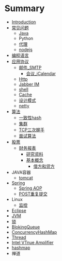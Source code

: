 # Summary

* [Introduction](README.md)
* [常见问题](chang_jian_wen_ti.md)
   * [Java](java.md)
   * Python
   * [代理](dai_li.md)
   * [nodejs](nodejs.md)
* [编程语言](bian_cheng_yu_yan.md)
* [应用协议](ying_yong_xie_yi.md)
   * [邮件_SMTP](you_jian_smtp.md)
       * [会议_iCalendar](hui_yi_icalendar.md)
   * [Http](http.md)
   * [Jabber IM](jabber_im.md)
   * [shell](shell.md)
   * [Cache](cache.md)
   * [设计模式](she_ji_mo_shi.md)
   * [netty](netty.md)
* [算法](集群)
   * [一致性hash](yi_zhi_xing_hash.md)
   * [集群](ji_qun.md)
   * [TCP三次握手](tcpsan_ci_wo_shou.md)
   * [面试算法](mian_shi_suan_fa.md)
* [股票](gupiaomd.md)
   * [财务报表](cai_wu_bao_biao.md)
       * [研究资料](yan_jiu_zi_liao.md)
       * [基本概念](ji_ben_gai_nian.md)
           * [借方和贷方](jie_fang_he_dai_fang.md)
* JAVA容器
   * [tomcat](tomcat.md)
* [Spring](spring.md)
   * [Spring AOP](spring_aop.md)
   * [POST重复提交](postzhong_fu_ti_jiao.md)
* Linux
   * [监控](jian_kong.md)
* [Eclipse](eclipse.md)
* [JVM](jvm.md)
* [锁](suo.md)
* [BlokingQueue](blokingqueue.md)
* [ConcurrencyHashMap](concurrencyhashmap.md)
* [Thread](thread.md)
* [Intel VTnue Amplifier](intel_vtnue_amplifier.md)
* [hashmap](hashmap.md)
* 禅道

